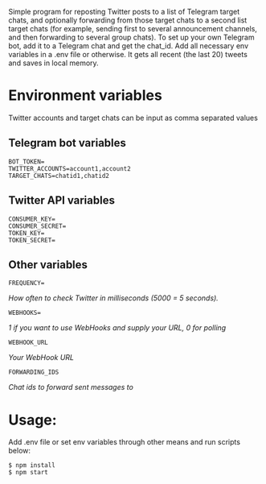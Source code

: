 Simple program for reposting Twitter posts to a list of Telegram target chats, and optionally forwarding from those target chats to a second list target chats (for example, sending first to several announcement channels, and then forwarding to several group chats). To set up your own Telegram bot, add it to a Telegram chat and get the chat_id. Add all necessary env variables in a .env file or otherwise. It gets all recent (the last 20) tweets and saves in local memory. 

# Environment variables

Twitter accounts and target chats can be input as comma separated values

## Telegram bot variables

```
BOT_TOKEN= 
TWITTER_ACCOUNTS=account1,account2
TARGET_CHATS=chatid1,chatid2
```

## Twitter API variables

```
CONSUMER_KEY= 
CONSUMER_SECRET= 
TOKEN_KEY= 
TOKEN_SECRET= 
```

## Other variables

```
FREQUENCY=
```
*How often to check Twitter in milliseconds (5000 = 5 seconds).*

```
WEBHOOKS= 
```
*1 if you want to use WebHooks and supply your URL, 0 for polling*
```
WEBHOOK_URL
```
*Your WebHook URL*

```
FORWARDING_IDS
```
*Chat ids to forward sent messages to*

# Usage:

Add .env file or set env variables through other means and run scripts below:

```
$ npm install  
$ npm start
```